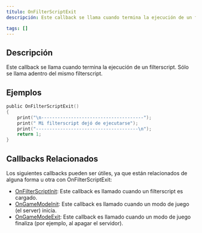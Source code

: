 ```yaml
---
título: OnFilterScriptExit
descripción: Este callback se llama cuando termina la ejecución de un filterscript. Sólo se llama adentro del mismo filterscript.

tags: []
---
```


## Descripción

Este callback se llama cuando termina la ejecución de un filterscript. Sólo se llama adentro del mismo filterscript.

## Ejemplos

```c
public OnFilterScriptExit()
{
    print("\n--------------------------------------");
    print(" Mi filterscript dejó de ejecutarse");
    print("--------------------------------------\n");
    return 1;
}
```

## Callbacks Relacionados
Los siguientes callbacks pueden ser útiles, ya que están relacionados de alguna forma u otra con OnFilterScriptExit:
- [OnFilterScriptInit](OnFilterScriptInit): Este callback es llamado cuando un filterscript es cargado.
- [OnGameModeInit](OnGameModeInit): Este callback es llamado cuando un modo de juego (el server) inicia.
- [OnGameModeExit](OnGameModeExit): Este callback es llamado cuando un modo de juego finaliza (por ejemplo, al apagar el servidor).
